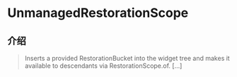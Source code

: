 # UnmanagedRestorationScope

## 介绍

> Inserts a provided RestorationBucket into the widget tree and makes it available to descendants via RestorationScope.of. [...]
